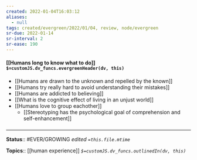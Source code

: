 ```yaml
---
created: 2022-01-04T16:03:12 
aliases:
  - null
tags: created/evergreen/2022/01/04, review, node/evergreen
sr-due: 2022-01-14
sr-interval: 2
sr-ease: 190
---
```


#### [[Humans long to know what to do]] `$=customJS.dv_funcs.evergreenHeader(dv, this)`

- [[Humans are drawn to the unknown and repelled by the known]]
- [[Humans try really hard to avoid understanding their mistakes]]
- [[Humans are addicted to believing]]
- [[What is the cognitive effect of living in an unjust world]]
- [[Humans love to group eachother]]
	- [[Stereotyping has the psychological goal of comprehension and self-enhancement]]

### <hr class="footnote"/>

**Status**:: #EVER/GROWING
*edited `=this.file.mtime`*

**Topics**:: [[human experience]]
*`$=customJS.dv_funcs.outlinedIn(dv, this)`*


